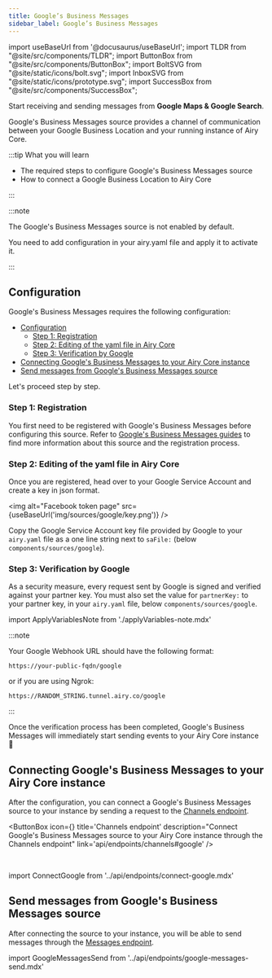```yaml
---
title: Google’s Business Messages
sidebar_label: Google’s Business Messages
---
```


import useBaseUrl from '@docusaurus/useBaseUrl';
import TLDR from "@site/src/components/TLDR";
import ButtonBox from "@site/src/components/ButtonBox";
import BoltSVG from "@site/static/icons/bolt.svg";
import InboxSVG from "@site/static/icons/prototype.svg";
import SuccessBox from "@site/src/components/SuccessBox";

<TLDR>

Start receiving and sending messages from **Google Maps & Google Search**.

</TLDR>

Google's Business Messages source provides a channel of communication between your Google
Business Location and your running instance of Airy Core.

:::tip What you will learn

- The required steps to configure Google's Business Messages source
- How to connect a Google Business Location to Airy Core

:::

:::note

The Google's Business Messages source is not enabled by default.

You need to add configuration in your airy.yaml file and apply it to activate it.

:::

## Configuration

Google's Business Messages requires the following configuration:

- [Configuration](#configuration)
  - [Step 1: Registration](#step-1-registration)
  - [Step 2: Editing of the yaml file in Airy Core](#step-2-editing-of-the-yaml-file-in-airy-core)
  - [Step 3: Verification by Google](#step-3-verification-by-google)
- [Connecting Google's Business Messages to your Airy Core instance](#connecting-googles-business-messages-to-your-airy-core-instance)
- [Send messages from Google's Business Messages source](#send-messages-from-googles-business-messages-source)

Let's proceed step by step.

### Step 1: Registration

You first need to be registered with Google's Business Messages before
configuring this source. Refer to [Google's Business Messages
guides](https://developers.google.com/business-communications/business-messages/guides)
to find more information about this source and the registration process.

### Step 2: Editing of the yaml file in Airy Core

Once you are registered, head over to your Google Service Account and create a key in json format.

<img alt="Facebook token page" src={useBaseUrl('img/sources/google/key.png')} />

Copy the Google Service Account key file provided by Google to
your `airy.yaml` file as a one line string next to `saFile:` (below `components/sources/google`).

### Step 3: Verification by Google

As a security measure, every request sent by Google is signed and verified
against your partner key. You must also set the value for `partnerKey:` to your partner key,
in your `airy.yaml` file, below `components/sources/google`.

import ApplyVariablesNote from './applyVariables-note.mdx'

<ApplyVariablesNote />

:::note

Your Google Webhook URL should have the following format:

```
https://your-public-fqdn/google
```

or if you are using Ngrok:

```
https://RANDOM_STRING.tunnel.airy.co/google
```

:::

<SuccessBox>

Once the verification process has been completed, Google's Business Messages will immediately start sending events to your Airy Core instance 🎉

</SuccessBox>

## Connecting Google's Business Messages to your Airy Core instance

After the configuration, you can connect a Google's Business Messages source to your instance by sending a request to the [Channels endpoint](/api/endpoints/channels#google).

<ButtonBox
icon={<BoltSVG />}
title='Channels endpoint'
description="Connect Google's Business Messages source to your Airy Core instance through the Channels endpoint"
link='api/endpoints/channels#google'
/>

<br/>

import ConnectGoogle from '../api/endpoints/connect-google.mdx'

<ConnectGoogle />

## Send messages from Google's Business Messages source

After connecting the source to your instance, you will be able to send messages through the [Messages endpoint](/api/endpoints/messages#send).

import GoogleMessagesSend from '../api/endpoints/google-messages-send.mdx'

<GoogleMessagesSend />
